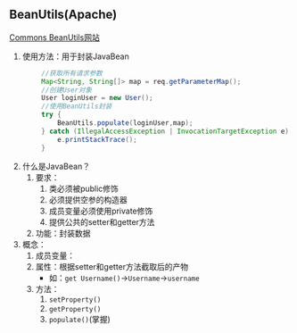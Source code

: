 ## BeanUtils(Apache)

<a href="http://commons.apache.org/proper/commons-beanutils/">Commons BeanUtils网站</a>

1. 使用方法：用于封装JavaBean

```java
		//获取所有请求参数
        Map<String, String[]> map = req.getParameterMap();
        //创建User对象
        User loginUser = new User();
        //使用BeanUtils封装
        try {
            BeanUtils.populate(loginUser,map);
        } catch (IllegalAccessException | InvocationTargetException e) {
            e.printStackTrace();
        }
```

2. 什么是JavaBean？
   1. 要求：
      1. 类必须被public修饰
      2. 必须提供空参的构造器
      3. 成员变量必须使用private修饰
      4. 提供公共的setter和getter方法
   2. 功能：封装数据
3. 概念：
   1. 成员变量：
   2. 属性：根据setter和getter方法截取后的产物
      * 如：`get Username()`→`Username`→`username`
   3. 方法：
      1. `setProperty()`
      2. `getProperty()`
      3. `populate()`(掌握)

